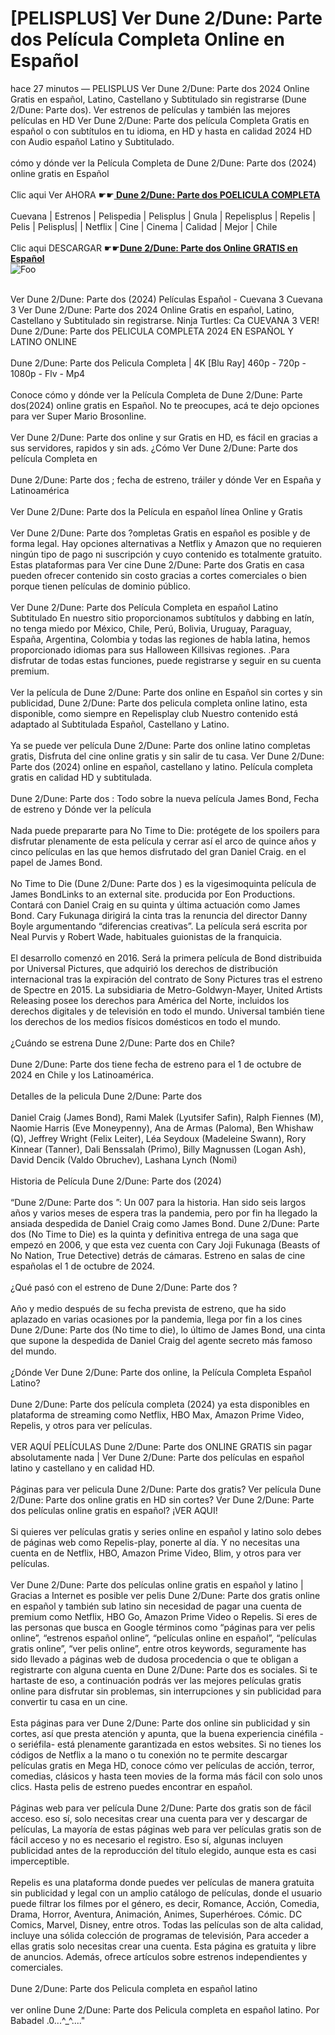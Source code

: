 <h1>[PELISPLUS] Ver Dune 2/Dune: Parte dos Película Completa Online en Español</h1>


<div class="list-description"><p>hace 27 minutos — PELISPLUS Ver Dune 2/Dune: Parte dos 2024 Online Gratis en español, Latino, Castellano y Subtitulado sin registrarse (Dune 2/Dune: Parte dos). Ver estrenos de películas y también las mejores películas en HD Ver Dune 2/Dune: Parte dos película Completa Gratis en español o con subtítulos en tu idioma, en HD y hasta en calidad 2024 HD con Audio español Latino y Subtitulado.<br><br>cómo y dónde ver la Película Completa de Dune 2/Dune: Parte dos (2024) online gratis en Español<br><br>Clic aqui Ver AHORA ☛☛<b><u><a href="https://cutt.ly/hw2yIqa7"> Dune 2/Dune: Parte dos POELICULA COMPLETA</a></u></b><br><br>Cuevana | Estrenos | Pelispedia | Pelisplus | Gnula | Repelisplus | Repelis | Pelis | Pelisplus| | Netflix | Cine | Cinema | Calidad | Mejor | Chile<br><br>Clic aqui DESCARGAR ☛☛<b><u><a href="https://cutt.ly/hw2yIqa7">Dune 2/Dune: Parte dos Online GRATIS en Español</a></u></b><br>
<img src="https://camo.githubusercontent.com/917e6ed5c302499242165dcc02bdbce85c075fd21b35918eb9c0b771855261b8/68747470733a2f2f7374617469632e7769787374617469632e636f6d2f6d656469612f6232343966395f61646163386637306662336634356238383639313639366337376465313866337e6d76322e676966" alt="Foo" style="max-width: 100%;">




<br>Ver Dune 2/Dune: Parte dos (2024) Películas Español - Cuevana 3 Cuevana 3 Ver Dune 2/Dune: Parte dos 2024 Online Gratis en español, Latino, Castellano y Subtitulado sin registrarse. Ninja Turtles: Ca CUEVANA 3 VER! Dune 2/Dune: Parte dos PELICULA COMPLETA 2024 EN ESPAÑOL Y LATINO ONLINE<br><br>Dune 2/Dune: Parte dos Pelicula Completa | 4K [Blu Ray] 460p - 720p - 1080p - Flv - Mp4<br><br>Conoce cómo y dónde ver la Película Completa de Dune 2/Dune: Parte dos(2024) online gratis en Español. No te preocupes, acá te dejo opciones para ver Super Mario Brosonline.<br><br>Ver Dune 2/Dune: Parte dos online y sur Gratis en HD, es fácil en gracias a sus servidores, rapidos y sin ads. ¿Cómo Ver Dune 2/Dune: Parte dos película Completa en<br><br>Dune 2/Dune: Parte dos ; fecha de estreno, tráiler y dónde Ver en España y Latinoamérica<br><br>Ver Dune 2/Dune: Parte dos la Película en español línea Online y Gratis<br><br>Ver Dune 2/Dune: Parte dos ?ompletas Gratis en español es posible y de forma legal. Hay opciones alternativas a Netflix y Amazon que no requieren ningún tipo de pago ni suscripción y cuyo contenido es totalmente gratuito. Estas plataformas para Ver cine Dune 2/Dune: Parte dos Gratis en casa pueden ofrecer contenido sin costo gracias a cortes comerciales o bien porque tienen películas de dominio público.<br><br>Ver Dune 2/Dune: Parte dos Película Completa en español Latino Subtitulado En nuestro sitio proporcionamos subtítulos y dabbing en latín, no tenga miedo por México, Chile, Perú, Bolivia, Uruguay, Paraguay, España, Argentina, Colombia y todas las regiones de habla latina, hemos proporcionado idiomas para sus Halloween Killsivas regiones. .Para disfrutar de todas estas funciones, puede registrarse y seguir en su cuenta premium.<br><br>Ver la película de Dune 2/Dune: Parte dos online en Español sin cortes y sin publicidad, Dune 2/Dune: Parte dos pelicula completa online latino, esta disponible, como siempre en Repelisplay club Nuestro contenido está adaptado al Subtitulada Español, Castellano y Latino.<br><br>Ya se puede ver película Dune 2/Dune: Parte dos online latino completas gratis, Disfruta del cine online gratis y sin salir de tu casa. Ver Dune 2/Dune: Parte dos (2024) online en español, castellano y latino. Película completa gratis en calidad HD y subtitulada.<br><br>Dune 2/Dune: Parte dos : Todo sobre la nueva película James Bond, Fecha de estreno y Dónde ver la película<br><br>Nada puede prepararte para No Time to Die: protégete de los spoilers para disfrutar plenamente de esta película y cerrar así el arco de quince años y cinco películas en las que hemos disfrutado del gran Daniel Craig. en el papel de James Bond.<br><br>No Time to Die (Dune 2/Dune: Parte dos ) es la vigesimoquinta película de James BondLinks to an external site. producida por Eon Productions. Contará con Daniel Craig en su quinta y última actuación como James Bond. Cary Fukunaga dirigirá la cinta tras la renuncia del director Danny Boyle argumentando “diferencias creativas”. La película será escrita por Neal Purvis y Robert Wade, habituales guionistas de la franquicia.<br><br>El desarrollo comenzó en 2016. Será la primera película de Bond distribuida por Universal Pictures, que adquirió los derechos de distribución internacional tras la expiración del contrato de Sony Pictures tras el estreno de Spectre en 2015. La subsidiaria de Metro-Goldwyn-Mayer, United Artists Releasing posee los derechos para América del Norte, incluidos los derechos digitales y de televisión en todo el mundo. Universal también tiene los derechos de los medios físicos domésticos en todo el mundo.<br><br>¿Cuándo se estrena Dune 2/Dune: Parte dos en Chile?<br><br>Dune 2/Dune: Parte dos tiene fecha de estreno para el 1 de octubre de 2024 en Chile y los Latinoamérica.<br><br>Detalles de la pelicula Dune 2/Dune: Parte dos<br><br>Daniel Craig (James Bond), Rami Malek (Lyutsifer Safin), Ralph Fiennes (M), Naomie Harris (Eve Moneypenny), Ana de Armas (Paloma), Ben Whishaw (Q), Jeffrey Wright (Felix Leiter), Léa Seydoux (Madeleine Swann), Rory Kinnear (Tanner), Dali Benssalah (Primo), Billy Magnussen (Logan Ash), David Dencik (Valdo Obruchev), Lashana Lynch (Nomi)<br><br>Historia de Película Dune 2/Dune: Parte dos (2024)<br><br>“Dune 2/Dune: Parte dos ”: Un 007 para la historia. Han sido seis largos años y varios meses de espera tras la pandemia, pero por fin ha llegado la ansiada despedida de Daniel Craig como James Bond. Dune 2/Dune: Parte dos (No Time to Die) es la quinta y definitiva entrega de una saga que empezó en 2006, y que esta vez cuenta con Cary Joji Fukunaga (Beasts of No Nation, True Detective) detrás de cámaras. Estreno en salas de cine españolas el 1 de octubre de 2024.<br><br>¿Qué pasó con el estreno de Dune 2/Dune: Parte dos ?<br><br>Año y medio después de su fecha prevista de estreno, que ha sido aplazado en varias ocasiones por la pandemia, llega por fin a los cines Dune 2/Dune: Parte dos (No time to die), lo último de James Bond, una cinta que supone la despedida de Daniel Craig del agente secreto más famoso del mundo.<br><br>¿Dónde Ver Dune 2/Dune: Parte dos online, la Película Completa Español Latino?<br><br>Dune 2/Dune: Parte dos película completa (2024) ya esta disponibles en plataforma de streaming como Netflix, HBO Max, Amazon Prime Video, Repelis, y otros para ver películas.<br><br>VER AQUÍ PELÍCULAS Dune 2/Dune: Parte dos ONLINE GRATIS sin pagar absolutamente nada | Ver Dune 2/Dune: Parte dos películas en español latino y castellano y en calidad HD.<br><br>Páginas para ver pelicula Dune 2/Dune: Parte dos gratis? Ver película Dune 2/Dune: Parte dos online gratis en HD sin cortes? Ver Dune 2/Dune: Parte dos películas online gratis en español? ¡VER AQUI!<br><br>Si quieres ver películas gratis y series online en español y latino solo debes de páginas web como Repelis-play, ponerte al día. Y no necesitas una cuenta en de Netflix, HBO, Amazon Prime Video, Blim, y otros para ver películas.<br><br>Ver Dune 2/Dune: Parte dos películas online gratis en español y latino | Gracias a Internet es posible ver pelis Dune 2/Dune: Parte dos gratis online en español y también sub latino sin necesidad de pagar una cuenta de premium como Netflix, HBO Go, Amazon Prime Video o Repelis. Si eres de las personas que busca en Google términos como “páginas para ver pelis online”, “estrenos español online”, “películas online en español”, “películas gratis online”, “ver pelis online”, entre otros keywords, seguramente has sido llevado a páginas web de dudosa procedencia o que te obligan a registrarte con alguna cuenta en Dune 2/Dune: Parte dos es sociales. Si te hartaste de eso, a continuación podrás ver las mejores películas gratis online para disfrutar sin problemas, sin interrupciones y sin publicidad para convertir tu casa en un cine.<br><br>Esta páginas para ver Dune 2/Dune: Parte dos online sin publicidad y sin cortes, así que presta atención y apunta, que la buena experiencia cinéfila -o seriéfila- está plenamente garantizada en estos websites. Si no tienes los códigos de Netflix a la mano o tu conexión no te permite descargar películas gratis en Mega HD, conoce cómo ver películas de acción, terror, comedias, clásicos y hasta teen movies de la forma más fácil con solo unos clics. Hasta pelis de estreno puedes encontrar en español.<br><br>Páginas web para ver película Dune 2/Dune: Parte dos gratis son de fácil acceso. eso sí, solo necesitas crear una cuenta para ver y descargar de películas, La mayoría de estas páginas web para ver películas gratis son de fácil acceso y no es necesario el registro. Eso sí, algunas incluyen publicidad antes de la reproducción del título elegido, aunque esta es casi imperceptible.<br><br>Repelis es una plataforma donde puedes ver películas de manera gratuita sin publicidad y legal con un amplio catálogo de películas, donde el usuario puede filtrar los filmes por el género, es decir, Romance, Acción, Comedia, Drama, Horror, Aventura, Animación, Animes, Superhéroes. Cómic. DC Comics, Marvel, Disney, entre otros. Todas las películas son de alta calidad, incluye una sólida colección de programas de televisión, Para acceder a ellas gratis solo necesitas crear una cuenta. Esta página es gratuita y libre de anuncios. Además, ofrece artículos sobre estrenos independientes y comerciales.<br><br>Dune 2/Dune: Parte dos Pelicula completa en español latino<br><br>ver online Dune 2/Dune: Parte dos Pelicula completa en español latino. Por Babadel .0...^_^...."</p></div>


